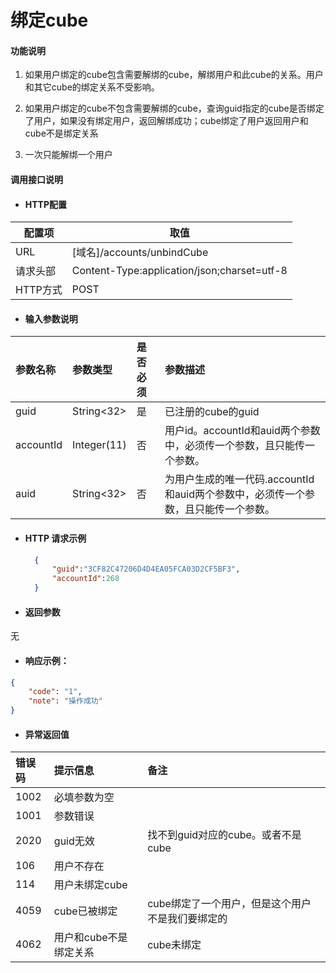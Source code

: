# 绑定cube

#### 功能说明

1. 如果用户绑定的cube包含需要解绑的cube，解绑用户和此cube的关系。用户和其它cube的绑定关系不受影响。

2. 如果用户绑定的cube不包含需要解绑的cube，查询guid指定的cube是否绑定了用户，如果没有绑定用户，返回解绑成功；cube绑定了用户返回用户和cube不是绑定关系

3. 一次只能解绑一个用户

#### 调用接口说明

* #### HTTP配置

| 配置项 | 取值 |
| --- | --- |
| URL | \[域名\]/accounts/unbindCube |
| 请求头部 | Content-Type:application/json;charset=utf-8 |
| HTTP方式 | POST |

* #### 输入参数说明

| 参数名称 | 参数类型 | 是否必须 | 参数描述 |
| :--- | :--- | :--- | :--- |
| guid | String&lt;32&gt; | 是 | 已注册的cube的guid |
| accountId | Integer\(11\) | 否 | 用户id。accountId和auid两个参数中，必须传一个参数，且只能传一个参数。 |
| auid | String&lt;32&gt; | 否 | 为用户生成的唯一代码.accountId和auid两个参数中，必须传一个参数，且只能传一个参数。 |



* #### HTTP 请求示例

  ```json
    {
        "guid":"3CF82C47206D4D4EA05FCA03D2CF5BF3",
        "accountId":268
    }
  ```
* #### 返回参数

无

* #### 响应示例：

```json
{
    "code": "1",
    "note": "操作成功"
}
```

* #### 异常返回值

| 错误码 | 提示信息 | 备注 |
| :--- | :--- | :--- |
| 1002 | 必填参数为空 |  |
| 1001 | 参数错误 |  |
| 2020 | guid无效 | 找不到guid对应的cube。或者不是cube |
| 106 | 用户不存在 |  |
| 114 | 用户未绑定cube |  |
| 4059 | cube已被绑定 | cube绑定了一个用户，但是这个用户不是我们要绑定的 |
| 4062 | 用户和cube不是绑定关系 | cube未绑定 |




